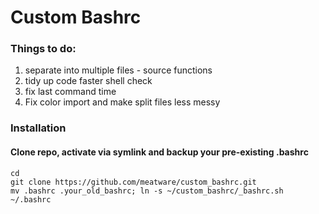 # Custom Bashrc


### Things to do:
1. separate into multiple files - source functions
2. tidy up code faster shell check
3. fix last command time
4. Fix color import and make split files less messy

### Installation

#### Clone repo, activate via symlink and backup your pre-existing .bashrc
```
cd
git clone https://github.com/meatware/custom_bashrc.git
mv .bashrc .your_old_bashrc; ln -s ~/custom_bashrc/_bashrc.sh ~/.bashrc
```

